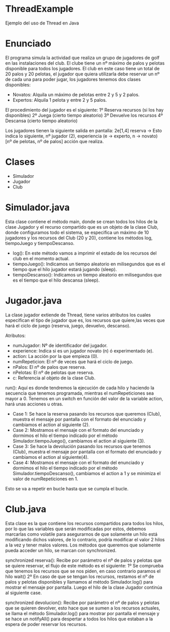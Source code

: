 # ThreadExample
Ejemplo del uso de Thread en Java

# Enunciado
El programa simula la actividad que realiza un grupo de jugadores de golf en las instalaciones del club. El clube tiene un nº máximo de palos y pelotas disponible para
todos los jugadores. 
El club en este caso tiene un total de 20 palos y 20 pelotas, el jugador que quiera utilizarla debe reservar un nº de cada una para poder jugar, los jugadores tenemos 
dos clases disponibles:
  - Novatos: Alquila un máximo de pelotas entre 2 y 5 y 2 palos.
  - Expertos: Alquila 1 pelota y entre 2 y 5 palos.
 
El procedimiento del jugador es el siguiente:
  1º Reserva recursos (si los hay disponibles)
  2º Juega (cierto tiempo aleatorio)
  3º Devuelve los recursos
  4º Descansa (cierto tiempo aleatorio)
  
Los jugadores tienen la siguiente salida en pantalla:
  2e[1,4] reserva -> Esto indica lo siguiente, nº jugador (2), experiencia (e -> experto, n -> novato) [nº de pelotas, nº de palos] acción que realiza.
  
  

# Clases
- Simulador
- Jugador
- Club

# Simulador.java
Esta clase contiene el método main, donde se crean todos los hilos de la clase Jugador y el recurso compartido que es un objeto de la clase Club, donde
configuramos todo el sistema, se especifica un máximo de 10 jugadores y los recursos del Club (20 y 20), contiene los métodos log, tiempoJuego y tiempoDescanso.
  - log(): En este método vamos a imprimir el estado de los recursos del club en el momento actual.
  - tiempoJuego(): Indicamos un tiempo aleatorio en milisegundos que es el tiempo que el hilo jugador estará jugando (sleep).
  - tiempoDescanso(): Indicamos un tiempo aleatorio en milisegundos que es el tiempo que el hilo descansa (sleep).
  
# Jugador.java
La clase jugador extiende de Thread, tiene varios atributos los cuales especifican el tipo de jugador que es, los recursos que quiere,las veces que hará el ciclo
de juego (reserva, juego, devuelvo, descanso).

Atributos:
  - numJugador: Nº de identificador del jugador.
  - experience: Indica si es un jugador novato (n) ó experimentado (e).
  - action: La acción por la que empieza (0).
  - numRepeticion: El nº de veces que hará el ciclo de juego.
  - nPalos: El nº de palos que reserva.
  - nPelotas: El nº de pelotas que reserva.
  - c: Referencia al objeto de la clase Club.
  
run(): Aquí es donde tendremos la ejecución de cada hilo y haciendo la secuencia que tenemos programada, mientras el numRepeticiones sea mayor a 0. Tenemos en un switch
en función del valor de la variable action, hará unas acciones u otras.

  - Case 1: Se hace la reserva pasando los recursos que queremos (Club), muestra el mensaje por pantalla con el formato del enunciado y cambiamos el action al siguiente (2).
  - Case 2: Mostramos el mensaje con el formato del enunciado y dormimos el hilo el tiempo indicado por el método Simulador.tiempoJuego(), cambiamos el action al siguiente (3).
  - Case 3: Se hace la devolución pasando los recursos que tenemos (Club), muestra el mensaje por pantalla con el formato del enunciado y cambiamos el action al siguiente(4).
  - Case 4: Mostramos el mensaje con el formato del enunciado y dormimos el hilo el tiempo indicado por el método Simulador.tiempoDescanso(), cambiamos el action a 1 y se
  minimiza el valor de numRepeticiones en 1.
  
Esto se va a repetir en bucle hasta que se cumpla el bucle.

# Club.java
Esta clase es la que contiene los recursos compartidos para todos los hilos, por lo que las variables que serán modificadas por estos, debemos marcarlas como volatile para
asegurarnos de que solamente un hilo está modificando dichos valores, de lo contrario, podría modificar el valor 2 hilos a la vez y tener malos valores.
Los métodos que queremos que solamente pueda acceder un hilo, se marcan con synchronized.

synchronized reserva(): Recibe por parámetro el nº de palos y pelotas que se quiere reservar, el flujo de este método es el siguiente:
  1º Se comprueba que tenemos los recursos que se nos piden, en caso contrario paramos el hilo wait()
  2º En caso de que se tengan los recursos, restamos el nº de palos y pelotas disponibles y llamamos al método Simulador.log() para mostrar el mensaje por pantalla.
  Luego el hilo de la clase Jugador continúa al siguiente case.
  
synchronized devolucion(): Recibe por parámetro el nº de palos y pelotas que se quieren devolver, esto hace que se sumen a los recursos actuales, se llama el método
Simulador.log() para mostrar por pantalla el mensaje y se hace un notifyAll() para despertar a todos los hilos que estaban a la espera de poder reservar los recursos.

